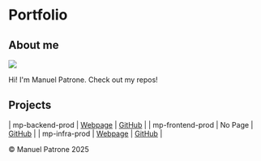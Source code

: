 # Portfolio

## About me

<img src="https://avatars.githubusercontent.com/u/7231468?v=4" style="width: 10%, height: auto;">

Hi! I'm Manuel Patrone. Check out my repos!

## Projects

| mp-backend-prod    | [Webpage](https://mpatrone.github.io/mp-backend-prod/) | [GitHub](https://github.com/mpatrone/mp-backend-prod.git)   |
| mp-frontend-prod    | No Page | [GitHub](https://github.com/mpatrone/mp-frontend-prod.git)   |
| mp-infra-prod    | [Webpage](https://mpatrone.github.io/mp-infra-prod/) | [GitHub](https://github.com/mpatrone/mp-infra-prod.git)   |


&copy; Manuel Patrone 2025